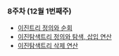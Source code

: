 ### 8주차 (12월 1번째주)

- [이진트리 정의와 순회](https://www.youtube.com/watch?v=HDjqrmmpFdU&list=PLsMufJgu5933ZkBCHS7bQTx0bncjwi4PK&index=24)
- [이진탐색트리 정의와 탐색, 삽입 연산](https://www.youtube.com/watch?v=Bhprzw_1kb0&list=PLsMufJgu5933ZkBCHS7bQTx0bncjwi4PK&index=26)
- [이진탐색트리 삭제 연산](https://www.youtube.com/watch?v=VVhmgQIJCu8&list=PLsMufJgu5933ZkBCHS7bQTx0bncjwi4PK&index=27)
